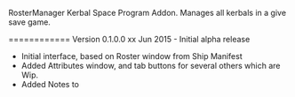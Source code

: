 RosterManager
Kerbal Space Program Addon.  Manages all kerbals in a give save game.

============
Version 0.1.0.0 xx Jun 2015 - Initial alpha release
 - Initial interface, based on Roster window from Ship Manifest
 - Added Attributes window, and tab buttons for several others which are Wip.
 - Added Notes to 



